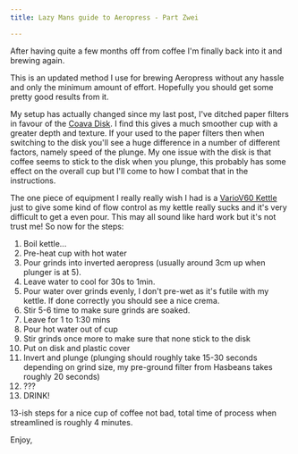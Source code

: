 ```yaml
---
title: Lazy Mans guide to Aeropress - Part Zwei

---
```

After having quite a few months off from coffee I'm finally back into it and brewing again.

This is an updated method I use for brewing Aeropress without any hassle and only the minimum amount of effort. Hopefully you should get some pretty good results from it.

My setup has actually changed since my last post, I've ditched paper filters in favour of the [Coava Disk](http://coava.myshopify.com/products/disk-coffee-filter). I find this gives a much smoother cup with a greater depth and texture. If your used to the paper filters then when switching to the disk you'll see a huge difference in a number of different factors, namely speed of the plunge. My one issue with the disk is that coffee seems to stick to the disk when you plunge, this probably has some effect on the overall cup but I'll come to how I combat that in the instructions.

The one piece of equipment I really really wish I had is a [VarioV60 Kettle](http://www.hasbean.co.uk/products/Hario-V60-Coffee-Drip-Kettle-'Buono'.html) just to give some kind of flow control as my kettle really sucks and it's very difficult to get a even pour. This may all sound like hard work but it's not trust me! So now for the steps:

1. Boil kettle...
2. Pre-heat cup with hot water
3. Pour grinds into inverted aeropress (usually around 3cm up when plunger is at 5).
4. Leave water to cool for 30s to 1min.
5. Pour water over grinds evenly, I don't pre-wet as it's futile with my kettle. If done correctly you should see a nice crema.
6. Stir 5-6 time to make sure grinds are soaked.
7. Leave for 1 to 1:30 mins
8. Pour hot water out of cup
9. Stir grinds once more to make sure that none stick to the disk
10. Put on disk and plastic cover
11. Invert and plunge (plunging should roughly take 15-30 seconds depending on grind size, my pre-ground filter from Hasbeans takes roughly 20 seconds)
12. ???
13. DRINK!

13-ish steps for a nice cup of coffee not bad, total time of process when streamlined is roughly 4 minutes.

Enjoy, 
